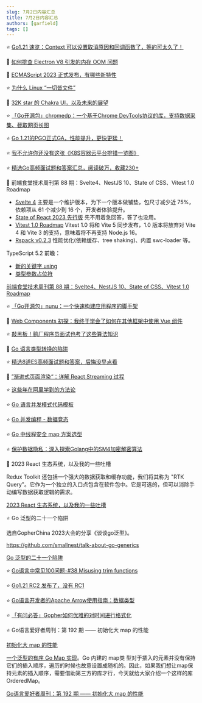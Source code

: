 ```yaml
---
slug: 7月2日内容汇总
title: 7月2日内容汇总
authors: [garfield]
tags: []
---
```


⭐️ [Go1.21 速览：Context 可以设置取消原因和回调函数了，等的可太久了！](https://juejin.cn/post/7249913673216966714)

📒 [如何排查 Electron V8 引发的内存 OOM 问题](https://mp.weixin.qq.com/s/w49Q1bp2DAHE84cyCf8toA)

📒 [ECMAScript 2023 正式发布，有哪些新特性](https://mp.weixin.qq.com/s/5WWk553PPNzeekHQSRHn5w)

⭐️ [为什么 Linux “一切皆文件”](https://mp.weixin.qq.com/s/j3hwHXVH8ONd955gSURHFg)

📒 [32K star 的 Chakra UI，以及未来的展望](https://mp.weixin.qq.com/s/8VwrqeF3rSq7SKh5b10CLA)

⭐️ [「Go开源包」chromedp：一个基于Chrome DevTools协议的库，支持数据采集、截取网页长图](https://mp.weixin.qq.com/s/rGPsEt-XDOayDWwLGxvcsw)

⭐️ [Go 1.21的PGO正式GA，性能提升，更快更猛！](https://mp.weixin.qq.com/s/nDQR-NfhJaIwrsYaxgYtbg)

⭐️ [我不允许你还没有这张《K8S容器云平台排错一览图》](https://mp.weixin.qq.com/s/lk5scDnUD0fJaEffokueYA)

⭐️ [精选Go高频面试题和答案汇总，阅读破万，收藏230+](https://juejin.cn/post/7248995705291866169)

📒 前端食堂技术周刊第 88 期：Svelte4、NestJS 10、State of CSS、Vitest 1.0 Roadmap

- [Svelte 4](https://svelte.dev/blog/svelte-4) 主要是一个维护版本，为下一个版本做铺垫，包尺寸减少近 75%，依赖项从 61 个减少到 16 个，开发者体验提升。
- [State of React 2023 先行版](https://survey.devographics.com/en-US/survey/state-of-react/2023) 先不用着急回答，答了也没用。
- [Vitest 1.0 Roadmap](https://github.com/vitest-dev/vitest/issues/3596) Vitest 1.0 将和 Vite 5 同步发布，1.0 版本将放弃对 Vite 4 和 Vite 3 的支持，意味着将不再支持 Node.js 16。
- [Rspack v0.2.3](https://github.com/web-infra-dev/rspack/releases/tag/0.2.3) 性能优化(依赖缓存、tree shaking)、内置 swc-loader 等。

TypeScript 5.2 前瞻：

- [新的关键字 using](https://www.totaltypescript.com/typescript-5-2-new-keyword-using)
- [类型参数占位符](https://www.totaltypescript.com/type-argument-placeholders-typescript-5-2-most-discussed-feature)

[前端食堂技术周刊第 88 期：Svelte4、NestJS 10、State of CSS、Vitest 1.0 Roadmap](https://juejin.cn/post/7248967382961815613)

⭐️ [「Go开源包」nunu：一个快速构建应用程序的脚手架](https://juejin.cn/post/7248951438742339639)

📒 [Web Components 初探：我终于学会了如何在其他框架中使用 Vue 组件](https://juejin.cn/post/7248906639705030717)

⭐️ [敲黑板！鹅厂程序员面试也考了这些算法知识](https://mp.weixin.qq.com/s/GwXQwJUdBi1UHdh2Q8FBMw)

📒 [Go 语言类型转换的陷阱](https://mp.weixin.qq.com/s/p1n6EAid5o_knT0i0NWX_Q)

⭐️ [精选8道ES高频面试题和答案，后悔没早点看](https://juejin.cn/post/7248791708334899258)

📒 [”渐进式页面渲染“：详解 React Streaming 过程](https://juejin.cn/post/7248606482014896185)

⭐️ [这些年在阿里学到的方法论](https://mp.weixin.qq.com/s/yPRPakU1UM5iVY-1bwiHJQ)

⭐️ [Go 语言并发模式代码模板](https://mp.weixin.qq.com/s/431YMKwRjaStanqA6juePA)

⭐️ [Go 并发编程 - 数据竞态](https://mp.weixin.qq.com/s/EaZepIDHWEHRptyaZI4cGg)

⭐️ [Go 中线程安全 map 方案选型](https://mp.weixin.qq.com/s/kZH8wV2hy5ez0pJQAcxVUQ)

⭐️ [保护数据隐私：深入探索Golang中的SM4加密解密算法](https://juejin.cn/post/7248388270723039290)

📒 2023 React 生态系统，以及我的一些吐槽

Redux Toolkit 还包括一个强大的数据获取和缓存功能，我们将其称为 "RTK Query"。它作为一个独立的入口点包含在软件包中。它是可选的，但可以消除手动编写数据获取逻辑的需求。

[2023 React 生态系统，以及我的一些吐槽](https://juejin.cn/post/7248281795937959996)

⭐️ Go 泛型的二十一个陷阱

选自GopherChina 2023大会的分享《谈谈go泛型》。

https://github.com/smallnest/talk-about-go-generics

[Go 泛型的二十一个陷阱](https://mp.weixin.qq.com/s/7qutgFgPDGyjKhxb6YVB3Q)

⭐️ [Go语言中常见100问题-#38 Misusing trim functions](https://mp.weixin.qq.com/s/39S-WWKt1rYNF9OUfFSCbw)

⭐️ [Go1.21 RC2 发布了，没有 RC1](https://mp.weixin.qq.com/s/G1nPq3xWYltOooYZGF5O_A)

⭐️ [Go语言开发者的Apache Arrow使用指南：数据类型](https://mp.weixin.qq.com/s/dyQ3WBMPF2DyaI8Dlgy8Gw)

⭐️ [「有问必答」Gopher如何优雅的对时间进行格式化](https://mp.weixin.qq.com/s/cK2KMpN4vUrlDXEkTm7Mig)

⭐️ Go语言爱好者周刊：第 192 期 —— 初始化大 map 的性能

[初始化大 map 的性能](https://www.dolthub.com/blog/2023-06-16-static-map-initialization-in-go/)

[一个泛型的有序 Go Map 实现](https://colobu.com/2023/06/18/a-generic-sortedmap-in-go/)。Go 内建的 map类 型对于插入的元素并没有保持它们的插入顺序，遍历的时候也故意设置成随机的。因此，如果我们想让map保持元素的插入顺序，需要借助第三方的库才行，今天就给大家介绍一个这样的库 OrderedMap。

[Go语言爱好者周刊：第 192 期 —— 初始化大 map 的性能](https://mp.weixin.qq.com/s/l_OPhbswVbWCz8CMtkUgOw)
